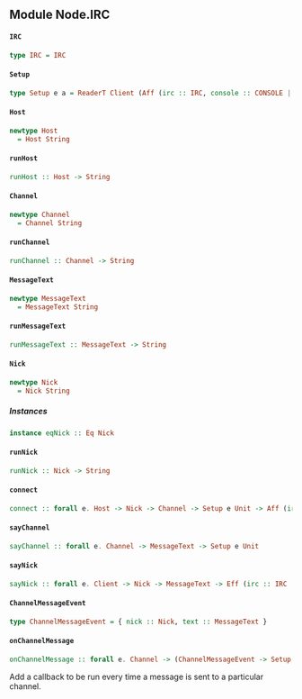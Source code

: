 ## Module Node.IRC

#### `IRC`

``` purescript
type IRC = IRC
```

#### `Setup`

``` purescript
type Setup e a = ReaderT Client (Aff (irc :: IRC, console :: CONSOLE | e)) a
```

#### `Host`

``` purescript
newtype Host
  = Host String
```

#### `runHost`

``` purescript
runHost :: Host -> String
```

#### `Channel`

``` purescript
newtype Channel
  = Channel String
```

#### `runChannel`

``` purescript
runChannel :: Channel -> String
```

#### `MessageText`

``` purescript
newtype MessageText
  = MessageText String
```

#### `runMessageText`

``` purescript
runMessageText :: MessageText -> String
```

#### `Nick`

``` purescript
newtype Nick
  = Nick String
```

##### Instances
``` purescript
instance eqNick :: Eq Nick
```

#### `runNick`

``` purescript
runNick :: Nick -> String
```

#### `connect`

``` purescript
connect :: forall e. Host -> Nick -> Channel -> Setup e Unit -> Aff (irc :: IRC, console :: CONSOLE | e) Unit
```

#### `sayChannel`

``` purescript
sayChannel :: forall e. Channel -> MessageText -> Setup e Unit
```

#### `sayNick`

``` purescript
sayNick :: forall e. Client -> Nick -> MessageText -> Eff (irc :: IRC | e) Unit
```

#### `ChannelMessageEvent`

``` purescript
type ChannelMessageEvent = { nick :: Nick, text :: MessageText }
```

#### `onChannelMessage`

``` purescript
onChannelMessage :: forall e. Channel -> (ChannelMessageEvent -> Setup e Unit) -> Setup e Unit
```

Add a callback to be run every time a message is sent to a particular
channel.


